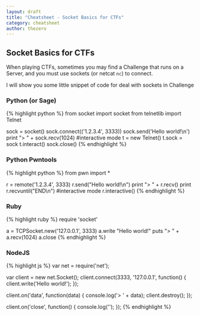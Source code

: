```yaml
---
layout: draft
title: "Cheatsheet - Socket Basics for CTFs"
category: cheatsheet
author: thezero
---
```


## Socket Basics for CTFs

When playing CTFs, sometimes you may find a Challenge that runs on a Server,
and you must use sockets (or netcat `nc`) to connect.

I will show you some little snippet of code for deal with sockets in Challenge

### Python (or Sage)
{% highlight python %}
from socket import socket
from telnetlib import Telnet

sock = socket()
sock.connect(('1.2.3.4', 3333))
sock.send('Hello world!\n')
print "> " + sock.recv(1024)
#interactive mode
t = new Telnet()
t.sock = sock
t.interact()
sock.close()
{% endhighlight %}

### Python Pwntools
{% highlight python %}
from pwn import *

r = remote('1.2.3.4', 3333)
r.send("Hello world!\n")
print "> " + r.recv()
print r.recvuntil("END\n")
#interactive mode
r.interactive()
{% endhighlight %}

### Ruby
{% highlight ruby %}
require 'socket'

a = TCPSocket.new('127.0.0.1', 3333)
a.write "Hello world!"
puts "> " + a.recv(1024)
a.close
{% endhighlight %}

### NodeJS
{% highlight js %}
var net = require('net');

var client = new net.Socket();
client.connect(3333, '127.0.0.1', function() {
    client.write('Hello world!');
});

client.on('data', function(data) {
    console.log('> ' + data);
    client.destroy();
});

client.on('close', function() {
    console.log('');
});
{% endhighlight %}
